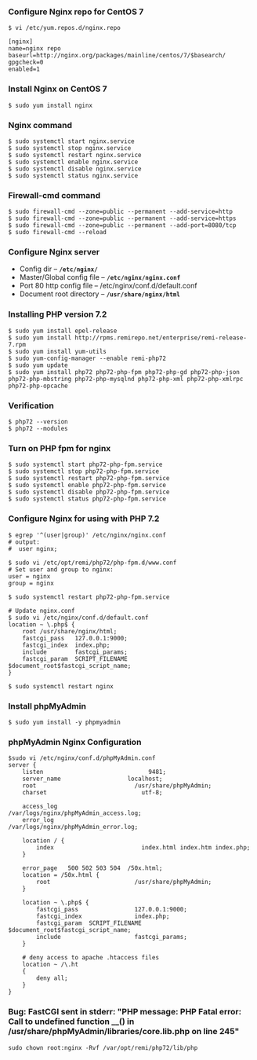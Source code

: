 ### Configure Nginx repo for CentOS 7
```shell
$ vi /etc/yum.repos.d/nginx.repo

[nginx]
name=nginx repo
baseurl=http://nginx.org/packages/mainline/centos/7/$basearch/
gpgcheck=0
enabled=1
```

### Install Nginx on CentOS 7
```shell
$ sudo yum install nginx
```

### Nginx command
```shell
$ sudo systemctl start nginx.service
$ sudo systemctl stop nginx.service
$ sudo systemctl restart nginx.service
$ sudo systemctl enable nginx.service
$ sudo systemctl disable nginx.service
$ sudo systemctl status nginx.service
```

### Firewall-cmd command
```shell
$ sudo firewall-cmd --zone=public --permanent --add-service=http
$ sudo firewall-cmd --zone=public --permanent --add-service=https
$ sudo firewall-cmd --zone=public --permanent --add-port=8080/tcp
$ sudo firewall-cmd --reload
```

### Configure Nginx server
* Config dir – **`/etc/nginx/`**
* Master/Global config file – **`/etc/nginx/nginx.conf`**
* Port 80 http config file – /etc/nginx/conf.d/default.conf
* Document root directory – **`/usr/share/nginx/html`**

### Installing PHP version 7.2
```shell
$ sudo yum install epel-release
$ sudo yum install http://rpms.remirepo.net/enterprise/remi-release-7.rpm
$ sudo yum install yum-utils
$ sudo yum-config-manager --enable remi-php72
$ sudo yum update
$ sudo yum install php72 php72-php-fpm php72-php-gd php72-php-json php72-php-mbstring php72-php-mysqlnd php72-php-xml php72-php-xmlrpc php72-php-opcache
```

### Verification
```shell
$ php72 --version
$ php72 --modules
```

### Turn on PHP fpm for nginx
```shell
$ sudo systemctl start php72-php-fpm.service
$ sudo systemctl stop php72-php-fpm.service
$ sudo systemctl restart php72-php-fpm.service
$ sudo systemctl enable php72-php-fpm.service
$ sudo systemctl disable php72-php-fpm.service
$ sudo systemctl status php72-php-fpm.service
```

### Configure Nginx for using with PHP 7.2
```shell
$ egrep '^(user|group)' /etc/nginx/nginx.conf
# output: 
#  user nginx;
  
$ sudo vi /etc/opt/remi/php72/php-fpm.d/www.conf
# Set user and group to nginx:
user = nginx
group = nginx

$ sudo systemctl restart php72-php-fpm.service

# Update nginx.conf
$ sudo vi /etc/nginx/conf.d/default.conf
location ~ \.php$ {
    root /usr/share/nginx/html;
    fastcgi_pass   127.0.0.1:9000;
    fastcgi_index  index.php;
    include        fastcgi_params;
    fastcgi_param  SCRIPT_FILENAME  $document_root$fastcgi_script_name;
}

$ sudo systemctl restart nginx
```

### Install phpMyAdmin
```shell
$ sudo yum install -y phpmyadmin
```

### phpMyAdmin Nginx Configuration
```shell
$sudo vi /etc/nginx/conf.d/phpMyAdmin.conf
server {
	listen				                9481;
	server_name	                  localhost;
	root 	                        /usr/share/phpMyAdmin;
	charset			                  utf-8;
	
	access_log		                /var/logs/nginx/phpMyAdmin_access.log;
	error_log		                  /var/logs/nginx/phpMyAdmin_error.log;
	
	location / {
		index	                      index.html index.htm index.php;
	}
	
	error_page   500 502 503 504  /50x.html;
	location = /50x.html {
		root                        /usr/share/phpMyAdmin;
	}
	
	location ~ \.php$ {
		fastcgi_pass                127.0.0.1:9000;
		fastcgi_index               index.php;
		fastcgi_param  SCRIPT_FILENAME  $document_root$fastcgi_script_name;
		include                     fastcgi_params;
	}
	
	# deny access to apache .htaccess files
	location ~ /\.ht
    {
        deny all;
    }
}
```

### Bug: FastCGI sent in stderr: "PHP message: PHP Fatal error:  Call to undefined function __() in /usr/share/phpMyAdmin/libraries/core.lib.php on line 245"
```shell
sudo chown root:nginx -Rvf /var/opt/remi/php72/lib/php
```

